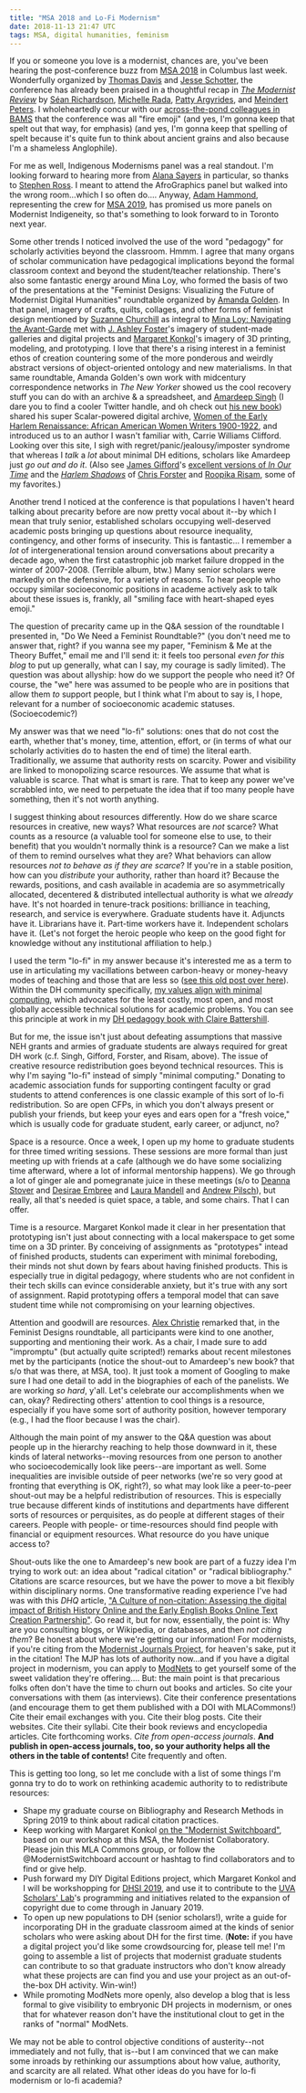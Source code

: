 ```yaml
---
title: "MSA 2018 and Lo-Fi Modernism"
date: 2018-11-13 21:47 UTC
tags: MSA, digital humanities, feminism
---
```


If you or someone you love is a modernist, chances are, you've been hearing the post-conference buzz from [MSA 2018](https://msa.press.jhu.edu/conferences/msa2018/) in Columbus last week. Wonderfully organized by [Thomas Davis](https://twitter.com/thomassdavisjr) and [Jesse Schotter](https://twitter.com/jesse_schotter), the conference has already been praised in a thoughtful recap in [_The Modernist Review_](https://modernistreviewcouk.wordpress.com/2018/11/13/conference-review-msa-2018/) by [Séan Richardson](https://twitter.com/Southldntabby), [Michelle Rada](https://twitter.com/radamichi), [Patty Argyrides](https://twitter.com/patty_argy), and [Meindert Peters](https://twitter.com/meindertpeters). I wholeheartedly concur with our [across-the-pond colleagues in BAMS](https://bams.ac.uk/) that the conference was all "fire emoji" (and yes, I'm gonna keep that spelt out that way, for emphasis) (and yes, I'm gonna keep that spelling of spelt because it's quite fun to think about ancient grains and also because I'm a shameless Anglophile).

For me as well, Indigenous Modernisms panel was a real standout. I'm looking forward to hearing more from [Alana Sayers](https://twitter.com/sockeyesayers) in particular, so thanks to [Stephen Ross](https://twitter.com/GhostProf). I meant to attend the AfroGraphics panel but walked into the wrong room...which I so often do.... Anyway, [Adam Hammond](https://twitter.com/ahmmnd), representing the crew for [MSA 2019](https://msatoronto2019.org/), has promised us more panels on Modernist Indigeneity, so that's something to look forward to in Toronto next year.

Some other trends I noticed involved the use of the word "pedagogy" for scholarly activities beyond the classroom. Hmmm. I agree that many organs of scholar communication have pedagogical implications beyond the formal classroom context and beyond the student/teacher relationship. There's also some fantastic energy around Mina Loy, who formed the basis of two of the presentations at the "Feminist Designs: Visualizing the Future of Modernist Digital Humanities" roundtable organized by [Amanda Golden](https://twitter.com/plathpoem). In that panel, imagery of crafts, quilts, collages, and other forms of feminist design mentioned by [Suzanne Churchill](https://twitter.com/ProfSuchu) as integral to [Mina Loy: Navigating the Avant-Garde](https://mina-loy.com/) met with [J. Ashley Foster](http://www.fresnostate.edu/artshum/english/faculty/foster.html)'s imagery of student-made galleries and digital projects and [Margaret Konkol](https://twitter.com/mekonkol)'s imagery of 3D printing, modeling, and prototyping. I love that there's a rising interest in a feminist ethos of creation countering some of the more ponderous and weirdly abstract versions of object-oriented ontology and new materialisms. In that same roundtable, Amanda Golden's own work with midcentury correspondence networks in _The New Yorker_ showed us the cool recovery stuff you can do with an archive & a spreadsheet, and [Amardeep Singh](https://twitter.com/Electrostani) (I dare you to find a cooler Twitter handle, and oh check out [his new book](http://www.upress.state.ms.us/books/2171)) shared his super Scalar-powered digital archive, [Women of the Early Harlem Renaissance: African American Women Writers 1900-1922](https://scalar.lehigh.edu/harlemwomen/index), and introduced us to an author I wasn't familiar with, Carrie Williams Clifford. Looking over this site, I sigh with regret/panic/jealousy/imposter syndrome that whereas I _talk_ a _lot_ about minimal DH editions, scholars like Amardeep just _go out and do it_. (Also see [James Gifford](https://twitter.com/GiffordJames)'s [excellent versions of _In Our Time_](http://web.uvic.ca/~mvp1922/hemingway/) and the [_Harlem Shadows_](http://www.harlemshadows.org/) of [Chris Forster](https://twitter.com/cforster) and [Roopika Risam](https://twitter.com/roopikarisam), some of my favorites.)

Another trend I noticed at the conference is that populations I haven't heard talking about precarity before are now pretty vocal about it--by which I mean that truly senior, established scholars occupying well-deserved academic posts bringing up questions about resource inequality, contingency, and other forms of insecurity. This is fantastic... I remember a _lot_ of intergenerational tension around conversations about precarity a decade ago, when the first catastrophic job market failure dropped in the winter of 2007-2008. (Terrible album, btw.) Many senior scholars were markedly on the defensive, for a variety of reasons. To hear people who occupy similar socioeconomic positions in academe actively ask to talk about these issues is, frankly, all "smiling face with heart-shaped eyes emoji."

The question of precarity came up in the Q&A session of the roundtable I presented in, "Do We Need a Feminist Roundtable?" (you don't need me to answer that, right? if you wanna see my paper, "Feminism & Me at the Theory Buffet," email me and I'll send it: it feels too personal _even for this blog_ to put up generally, what can I say, my courage is sadly limited). The question was about allyship: how do we support the people who need it? Of course, the "we" here was assumed to be people who are in positions that allow them _to_ support people, but I think what I'm about to say is, I hope, relevant for a number of socioeconomic academic statuses. (Socioecodemic?)

My answer was that we need "lo-fi" solutions: ones that do not cost the earth, whether that's money, time, attention, effort, or (in terms of what our scholarly activities do to hasten the end of time) the literal earth. Traditionally, we assume that authority rests on scarcity. Power and visibility are linked to monopolizing scarce resources. We assume that what is valuable is scarce. That what is smart is rare. That to keep any power we've scrabbled into, we need to perpetuate the idea that if too many people have something, then it's not worth anything. 

I suggest thinking about resources differently. How do we share scarce resources in creative, new ways? What resources are _not_ scarce? What counts as a resource (a valuable tool for someone else to use, to their benefit) that you wouldn't normally think is a resource? Can we make a list of them to remind ourselves what they are? What behaviors can allow resources _not to behave as if they are scarce_? If you're in a stable position, how can you _distribute_ your authority, rather than hoard it? Because the rewards, positions, and cash available in academia are so asymmetrically allocated, decentered & distributed intellectual authority is what we _already_ have. It's not hoarded in tenure-track positions: brilliance in teaching, research, and service is everywhere. Graduate students have it. Adjuncts have it. Librarians have it. Part-time workers have it. Independent scholars have it. (Let's not forget the heroic people who keep on the good fight for knowledge without any institutional affiliation to help.)

I used the term "lo-fi" in my answer because it's interested me as a term to use in articulating my vacillations between carbon-heavy or money-heavy modes of teaching and those that are less so ([see this old post over here](http://www.shawnaross.com/2014/09/27/hi-fi-lo-fi-teaching/)). Within the DH community specifically, [my values align with minimal computing](https://go-dh.github.io/mincomp/), which advocates for the least costly, most open, and most globally accessible technical solutions for academic problems. You can see this principle at work in my [DH pedagogy book with Claire Battershill](https://www.bloomsbury.com/us/using-digital-humanities-in-the-classroom-9781350029743/). 

But for me, the issue isn't just about defeating assumptions that massive NEH grants and armies of graduate students are always required for great DH work (c.f. Singh, Gifford, Forster, and Risam, above). The issue of creative resource redistribution goes beyond technical resources. This is why I'm saying "lo-fi" instead of simply "minimal computing." Donating to academic association funds for supporting contingent faculty or grad students to attend conferences is one classic example of this sort of lo-fi redistribution. So are open CFPs, in which you don't always present or publish your friends, but keep your eyes and ears open for a "fresh voice," which is usually code for graduate student, early career, or adjunct, no?

Space is a resource. Once a week, I open up my home to graduate students for three timed writing sessions. These sessions are more formal than just meeting up with friends at a cafe (although we do have some socializing time afterward, where a lot of informal mentorship happens). We go through a lot of ginger ale and pomegranate juice in these meetings (s/o to [Deanna Stover](https://twitter.com/deannamfstover?lang=en) and [Desirae Embree](https://twitter.com/desembree?lang=en) and [Laura Mandell](https://twitter.com/mandellc?lang=en) and [Andrew Pilsch](https://twitter.com/oncomouse?lang=en)), but really, all that's needed is quiet space, a table, and some chairs. That I can offer.

Time is a resource. Margaret Konkol made it clear in her presentation that prototyping isn't just about connecting with a local makerspace to get some time on a 3D printer. By conceiving of assignments as "prototypes" intead of finished products, students can experiment with minimal foreboding, their minds not shut down by fears about having finished products. This is especially true in digital pedagogy, where students who are not confident in their tech skills can evince considerable anxiety, but it's true with any sort of assignment. Rapid prototyping offers a temporal model that can save student time while not compromising on your learning objectives.

Attention and goodwill are resources. [Alex Christie](https://twitter.com/axchristie?lang=en) remarked that, in the Feminist Designs roundtable, all participants were kind to one another, supporting and mentioning their work. As a chair, I made sure to add "impromptu" (but actually quite scripted!) remarks about recent milestones met by the participants (notice the shout-out to Amardeep's new book? that s/o that was there, at MSA, too). It just took a moment of Googling to make sure I had one detail to add in the biographies of each of the panelists. We are working _so hard_, y'all. Let's celebrate our accomplishments when we can, okay? Redirecting others' attention to cool things is a resource, especially if you have some sort of authority position, however temporary (e.g., I had the floor because I was the chair).

 Although the main point of my answer to the Q&A question was about people up in the hierarchy reaching to help those downward in it, these kinds of lateral networks--moving resources from one person to another who socioecodemically look like peers--are important as well. Some inequalities are  invisible outside of peer networks (we're so very good at fronting that everything is OK, right?), so what may look like a peer-to-peer shout-out may be a helpful redistribution of resources. This is especially true because different kinds of institutions and departments have different sorts of resources or perquisites, as do people at different stages of their careers. People with people- or time-resources should find people with financial or equipment resources. What resource do you have unique access to?

Shout-outs like the one to Amardeep's new book are part of a fuzzy idea I'm trying to work out: an idea about "radical citation" or "radical bibliography." Citations are scarce resources, but we have the power to move a bit flexibly within disciplinary norms. One transformative reading experience I've had was with this _DHQ_ article, ["A Culture of non-citation: Assessing the digital impact of British History Online and the Early English Books Online Text Creation Partnership"](http://digitalhumanities.org:8081/dhq/vol/11/1/000282/000282.html). Go read it, but for now, essentially, the point is: Why are you consulting blogs, or Wikipedia, or databases, and then _not citing them_? Be honest about where we're getting our information! For modernists, if you're citing from the [Modernist Journals Project](http://modjourn.org/), for heaven's sake, put it in the citation! The MJP has lots of authority now...and if you have a digital project in modernism, you can apply to [ModNets](http://www.modnets.org/) to get yourself some of the sweet validation they're offering.... But: the main point is that precarious folks often don't have the time to churn out books and articles. So cite your conversations with them (as interviews). Cite their conference presentations (and encourage them to get them published with a DOI with MLACommons!) Cite their email exchanges with you. Cite their blog posts. Cite their websites. Cite their syllabi. Cite their book reviews and encyclopedia articles. Cite forthcoming works. _Cite from open-access journals_. **And publish in open-access journals, too, so your authority helps all the others in the table of contents!** Cite frequently and often.

This is getting too long, so let me conclude with a list of some things I'm gonna try to do to work on rethinking academic authority to to redistribute resources:

* Shape my graduate course on Bibliography and Research Methods in Spring 2019 to think about radical citation practices.
* Keep working with Margaret Konkol [on the "Modernist Switchboard"](https://mla.hcommons.org/groups/moddh-collaboratory/), based on our workshop at this MSA, the Modernist Collaboratory. Please join this MLA Commons group, or follow the @ModernistSwitchboard account or hashtag to find collaborators and to find or give help.
* Push forward my DIY Digital Editions project, which Margaret Konkol and I will be workshopping for [DHSI 2019](http://dhsi.org/), and use it to contribute to the [UVA Scholars' Lab](http://scholarslab.org/)'s programming and initiatives related to the expansion of copyright due to come through in January 2019.
* To open up new populations to DH (senior scholars!), write a guide for incorporating DH in the graduate classroom aimed at the kinds of senior scholars who were asking about DH for the first time. (**Note:** if you have a digital project you'd like some crowdsourcing for, please tell me! I'm going to assemble a list of projects that modernist graduate students can contribute to so that graduate instructors who don't know already what these projects are can find you and use your project as an out-of-the-box DH activity. Win-win!)
* While promoting ModNets more openly, also develop a blog that is less formal to give visibility to embryonic DH projects in modernism, or ones that for whatever reason don't have the institutional clout to get in the ranks of "normal" ModNets.

We may not be able to control objective conditions of austerity--not immediately and not fully, that is--but I am convinced that we can make some inroads by rethinking our assumptions about how value, authority, and scarcity are all related. What other ideas do you have for lo-fi modernism or lo-fi academia? 